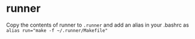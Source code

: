 # runner

Copy the contents of runner to `.runner` and add an alias in your .bashrc as `alias run="make -f ~/.runner/Makefile"`
